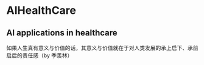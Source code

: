 # AIHealthCare
## AI applications in healthcare 
如果人生真有意义与价值的话，其意义与价值就在于对人类发展的承上启下、承前启后的责任感（by 季羡林）
